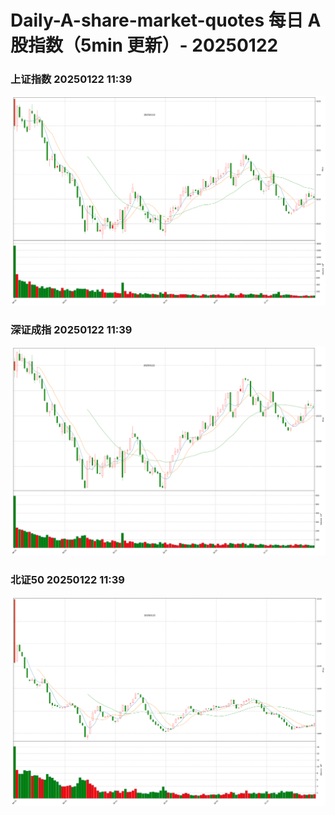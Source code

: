 
# Daily-A-share-market-quotes 每日 A 股指数（5min 更新）- 20250122

### 上证指数 20250122 11:39
![](./fig/2025/1/20250122-sh000001.png)

### 深证成指 20250122 11:39
![](./fig/2025/1/20250122-sz399001.png)

### 北证50 20250122 11:39
![](./fig/2025/1/20250122-bj899050.png)
